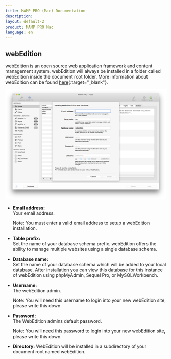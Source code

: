 ```yaml
---
title: MAMP PRO (Mac) Documentation
description: 
layout: default-2
product: MAMP PRO Mac
language: en
---
```


## webEdition

webEdition is an open source web application framework and content management system. webEdition will always be installed in a folder called webEdition inside the document root folder. More information about webEdition can be found [here](https://www.webedition.org){:target="_blank"}.

![MAMP](webEdition.png)

*  **Email address:**  
   Your email address.
   <div class="alert" role="alert">   
   Note: You must enter a valid email address to setup a webEdition installation.
   </div>

*  **Table prefix:**  
   Set the name of your database schema prefix. webEdition offers the ability to manage multiple websites
   using a single database schema.

*  **Database name:**  
   Set the name of your database schema which will be added to your local database.
   After installation you can view this database for this instance of webEdition using phpMyAdmin, Sequel Pro, or          MySQLWorkbench.

*  **Username:**  
   The webEdition admin.
   <div class="alert" role="alert">   
   Note: You will need this username to login into your new webEdition site, please write this down.  
   </div>

*  **Password:**  
   The WebEdition admins default password.
   <div class="alert" role="alert">   
   Note: You will need this password to login into your new webEdition site, please write this down.
   </div>

*  **Directory:**
   WebEdition will be installed in a subdirectory of your document root named webEdition.
